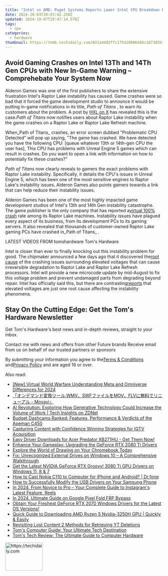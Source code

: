 ```yaml
---
title: "Intel vs AMD: Puget Systems Reports Lower Intel CPU Breakdown Rates Than Ryzen – Latest Data Insights From System Builder"
date: 2024-10-03T20:03:42.250Z
updated: 2024-10-07T19:47:14.576Z
tags:
  - cpu
categories:
  - hardware
thumbnail: https://thmb.techidaily.com/031a4402ffc175410606d46c107303b712eafaa4d65eb4fb68f4c0c322106dcd.jpg
---
```


## Avoid Gaming Crashes on Intel 13Th and 14Th Gen CPUs with New In-Game Warning – Comprehebate Your System Now

Alderon Games was one of the first publishers to share the extensive frustration Intel's Raptor Lake instability has caused. Game crashes were so bad that it forced the game development studio to announce it would be putting in-game notifications in its title, _Path of Titans_ , to warn its customers about the problem. A post by [HXL on X](https://x.com/9550pro/status/1816660855196647577) has revealed this is the case._Path of Titans_ now notifies users about Raptor Lake instability when the game crashes on a Raptor Lake or Raptor Lake Refresh machine.

 When_Path of Titans_ crashes, an error screen dubbed "Problematic CPU Detected" will pop up saying, "The game has crashed. We have detected you have the following CPU: \[queue whatever 13th or 14th-gen CPU the user has\], This CPU has problems with Unreal Engine 5 games which can result in crashes. Do you want to open a link with information on how to potentially fix these crashes?"

_Path of Titans_ now clearly reveals to gamers the exact problems with Raptor Lake instability. Specifically, it details the CPU's issues in Unreal Engine 5, which has been one of the most sensitive engines to Raptor Lake's instability issues. Alderon Games also points gamers towards a link that can help reduce their instability issues.

 Alderon Games has been one of the most highly impacted game development studios of Intel's 13th and 14th Gen instability catastrophe. The game publisher is the only company that has reported a[virtual 100% crash](https://www.tomshardware.com/pc-components/cpus/game-publisher-claims-100-crash-rate-with-intel-cpus-alderon-games-says-company-sells-defective-13th-and-14th-gen-chips) rate among its Raptor Lake machines. Instability issues have plagued every aspect of its business, from its development PCs to its gaming servers. It also revealed that thousands of customer-owned Raptor Lake gaming PCs have crashed in_Path of Titans_ .

 LATEST VIDEOS FROM tomshardware Tom's Hardware

 Intel is closer than ever to finally knocking out this instability problem for good. The chipmaker announced a few days ago that it discovered the[root cause](https://www.tomshardware.com/pc-components/cpus/intel-finally-announces-a-solution-for-cpu-crashing-errors-claims-elevated-voltages-are-the-root-cause-fix-coming-by-mid-august) of the crashing issues surrounding elevated voltages that can cause irreversible degradation to Raptor Lake and Raptor Lake Refresh processors. Intel will provide a new microcode update by mid-August to fix this voltage problem and prevent undamaged parts from degrading beyond repair. Intel has officially said this, but there are contrasting[reports](https://www.tomshardware.com/pc-components/cpus/leaked-internal-reports-allegedly-reveal-intels-instability-problems-are-not-over-elevated-voltages-could-be-only-one-of-the-causes-of-cpu-crashing) that elevated voltages are just one root cause affecting the instability phenomena.

## Stay On the Cutting Edge: Get the Tom's Hardware Newsletter

 Get Tom's Hardware's best news and in-depth reviews, straight to your inbox.

 Contact me with news and offers from other Future brands  Receive email from us on behalf of our trusted partners or sponsors

 By submitting your information you agree to the[Terms & Conditions](https://futureplc.com/terms-conditions/) and[Privacy Policy](https://futureplc.com/privacy-policy/) and are aged 16 or over.

<ins class="adsbygoogle"
     style="display:block"
     data-ad-format="autorelaxed"
     data-ad-client="ca-pub-7571918770474297"
     data-ad-slot="1223367746"></ins>

<ins class="adsbygoogle"
     style="display:block"
     data-ad-client="ca-pub-7571918770474297"
     data-ad-slot="8358498916"
     data-ad-format="auto"
     data-full-width-responsive="true"></ins>

<span class="atpl-alsoreadstyle">Also read:</span>
<div><ul>
<li><a href="https://fox-access.techidaily.com/new-virtual-world-warfare-understanding-meta-and-omniverse-differences-for-2024/"><u>[New] Virtual World Warfare Understanding Meta and Omniverse Differences for 2024</u></a></li>
<li><a href="https://discover-hacks.techidaily.com/wmvswfmovflv-movavi/"><u>「オンデマンド変換ツール:WMV、SWFファイルをMOV、FLVに無料でリニューアル - Movavi」</u></a></li>
<li><a href="https://app-tips.techidaily.com/ai-revolution-exploring-how-generative-technology-could-increase-the-volume-of-work-tech-insights-on-zdnet/"><u>AI Revolution: Exploring How Generative Technology Could Increase the Volume of Work | Tech Insights on ZDNet</u></a></li>
<li><a href="https://buynow-reviews.techidaily.com/budget-dashcams-ranked-features-performance-and-verdicts-of-the-apeman-c450/"><u>Budget Dashcams Ranked: Features, Performance & Verdicts of the Apeman C450</u></a></li>
<li><a href="https://instagram-video-files.techidaily.com/capturing-content-with-confidence-winning-strategies-for-igtv-acquisition/"><u>Capturing Content with Confidence Winning Strategies for IGTV Acquisition</u></a></li>
<li><a href="https://hardware-help.techidaily.com/easy-driver-downloads-for-acer-predator-xb271hu-get-them-now/"><u>Easy Driver Downloads for Acer Predator XB271HU - Get Them Now!</u></a></li>
<li><a href="https://hardware-help.techidaily.com/enhance-your-gameplay-upgrading-the-geforce-rtx-2080-ti-drivers/"><u>Enhance Your Gameplay: Upgrading the GeForce RTX 2080 Ti Drivers</u></a></li>
<li><a href="https://fox-cloud.techidaily.com/explore-the-world-of-drawing-on-your-chromebook-today/"><u>Explore the World of Drawing on Your Chromebook Today</u></a></li>
<li><a href="https://hardware-help.techidaily.com/fix-unrecognized-external-drives-on-windows-10-a-comprehensive-walkthrough/"><u>Fix: Unrecognized External Drives on Windows 10 – A Comprehensive Walkthrough</u></a></li>
<li><a href="https://hardware-help.techidaily.com/get-the-latest-nvidia-geforce-rtx-groovy-3080-ti-gpu-drivers-on-windows-11-8-and-7/"><u>Get the Latest NVIDIA GeForce RTX Groovy! 3080 Ti GPU Drivers on Windows 11, 8 & 7</u></a></li>
<li><a href="https://screen-mirror.techidaily.com/how-to-cast-nokia-c110-to-computer-for-iphone-and-android-drfone-by-drfone-android/"><u>How to Cast Nokia C110 to Computer for iPhone and Android? | Dr.fone</u></a></li>
<li><a href="https://hardware-help.techidaily.com/how-to-successfully-modify-the-usb-drivers-on-your-samsung-phone/"><u>How to Successfully Modify the USB Drivers on Your Samsung Phone</u></a></li>
<li><a href="https://instagram-videos.techidaily.com/in-2024-from-novice-to-pro-your-complete-guide-to-instagrams-latest-feature-reels/"><u>In 2024, From Novice to Pro – Your Complete Guide to Instagram's Latest Feature, Reels</u></a></li>
<li><a href="https://bypass-frp.techidaily.com/in-2024-ultimate-guide-on-google-pixel-fold-frp-bypass-by-drfone-android/"><u>In 2024, Ultimate Guide on Google Pixel Fold FRP Bypass</u></a></li>
<li><a href="https://hardware-help.techidaily.com/obtain-your-freshest-geforce-rtx-2070-windows-drivers-for-the-latest-os-versions/"><u>Obtain Your Freshest GeForce RTX 2070 Windows Drivers for the Latest OS Versions!</u></a></li>
<li><a href="https://hardware-help.techidaily.com/quick-guide-to-downloading-amd-ryzen-5-nvidia-3250h-gpu-quickly-and-easily/"><u>Quick Guide to Downloading AMD Ryzen 5 Nvidia-3250H GPU | Quickly & Easily</u></a></li>
<li><a href="https://youtube-videos.techidaily.com/revisiting-lost-content-2-methods-for-retrieving-yt-deletions/"><u>Revisiting Lost Content 2 Methods for Retrieving YT Deletions</u></a></li>
<li><a href="https://hardware-help.techidaily.com/toms-computer-guide-your-ultimate-tech-destination/"><u>Tom's Computer Guide: Your Ultimate Tech Destination</u></a></li>
<li><a href="https://hardware-help.techidaily.com/toms-tech-review-the-ultimate-guide-to-computer-hardware/"><u>Tom's Tech Review: The Ultimate Guide to Computer Hardware</u></a></li>
</ul></div>

<!-- affiliate ads begin -->
<a href="https://bluetties.sjv.io/c/5597632/2141688/17094" target="_top" id="2141688">
  <img src="//a.impactradius-go.com/display-ad/17094-2141688" border="0" alt="https://techidaily.com" width="120" height="90"/>
</a>
<img height="0" width="0" src="https://bluetties.sjv.io/i/5597632/2141688/17094" style="position:absolute;visibility:hidden;" border="0" />
<!-- affiliate ads end -->

